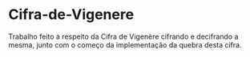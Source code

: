 # Cifra-de-Vigenere

Trabalho feito a respeito da Cifra de Vigenère cifrando e decifrando a mesma, junto com o começo da implementação da quebra desta cifra.
